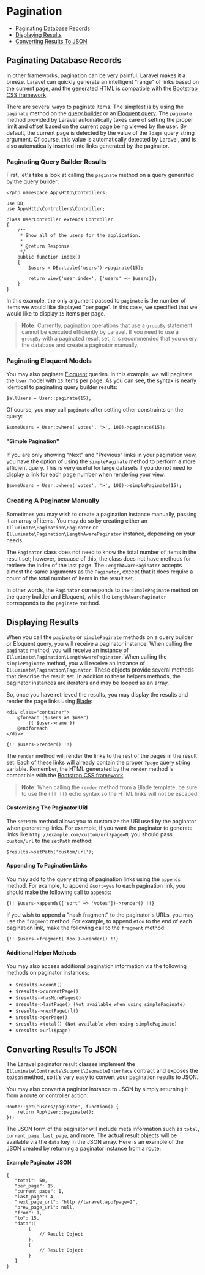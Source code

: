 # Pagination

- [Paginating Database Records](#paginating-database-records)
- [Displaying Results](#displaying-results)
- [Converting Results To JSON](#converting-results-to-json)

<a name="paginating-database-records"></a>
## Paginating Database Records

In other frameworks, pagination can be very painful. Laravel makes it a breeze. Laravel can quickly generate an intelligent "range" of links based on the current page, and the generated HTML is compatible with the [Bootstrap CSS framework](http://getbootstrap.com/).

There are several ways to paginate items. The simplest is by using the `paginate` method on the [query builder](/docs/{{version}}/queries) or an [Eloquent query](/docs/{{version}}/eloquent). The `paginate` method provided by Laravel automatically takes care of setting the proper limit and offset based on the current page being viewed by the user. By default, the current page is detected by the value of the `?page` query string argument. Of course, this value is automatically detected by Laravel, and is also automatically inserted into links generated by the paginator.

### Paginating Query Builder Results

First, let's take a look at calling the `paginate` method on a query generated by the query builder:

	<?php namespace App\Http\Controllers;

	use DB;
	use App\Http\Controllers\Controller;

	class UserController extends Controller
	{
		/**
		 * Show all of the users for the application.
		 *
		 * @return Response
		 */
		public function index()
		{
			$users = DB::table('users')->paginate(15);

			return view('user.index', ['users' => $users]);
		}
	}

In this example, the only argument passed to `paginate` is the number of items we would like displayed "per page". In this case, we specified that we would like to display `15` items per page.

> **Note:** Currently, pagination operations that use a `groupBy` statement cannot be executed efficiently by Laravel. If you need to use a `groupBy` with a paginated result set, it is recommended that you query the database and create a paginator manually.

### Paginating Eloquent Models

You may also paginate [Eloquent](/docs/{{version}}/eloquent) queries. In this example, we will paginate the `User` model with `15` items per page. As you can see, the syntax is nearly identical to paginating query builder results:

	$allUsers = User::paginate(15);

Of course, you may call `paginate` after setting other constraints on the query:

	$someUsers = User::where('votes', '>', 100)->paginate(15);

#### "Simple Pagination"

If you are only showing "Next" and "Previous" links in your pagination view, you have the option of using the `simplePaginate` method to perform a more efficient query. This is very useful for large datasets if you do not need to display a link for each page number when rendering your view:

	$someUsers = User::where('votes', '>', 100)->simplePaginate(15);

### Creating A Paginator Manually

Sometimes you may wish to create a pagination instance manually, passing it an array of items. You may do so by creating either an `Illuminate\Pagination\Paginator` or `Illuminate\Pagination\LengthAwarePaginator` instance, depending on your needs.

The `Paginator` class does not need to know the total number of items in the result set; however, because of this, the class does not have methods for retrieve the index of the last page. The `LengthAwarePaginator` accepts almost the same arguments as the `Paginator`, except that it does require a count of the total number of items in the result set.

In other words, the `Paginator` corresponds to the `simplePaginate` method on the query builder and Eloquent, while the `LengthAwarePaginator` corresponds to the `paginate` method.

<a name="displaying-results"></a>
## Displaying Results

When you call the `paginate` or `simplePaginate` methods on a query builder or Eloquent query, you will receive a paginator instance. When calling the `paginate` method, you will receive an instance of `Illuminate\Pagination\LengthAwarePaginator`. When calling the `simplePaginate` method, you will receive an instance of `Illuminate\Pagination\Paginator`. These objects provide several methods that describe the result set. In addition to these helpers methods, the paginator instances are iterators and may be looped as an array.

So, once you have retrieved the results, you may display the results and render the page links using [Blade](/docs/{{version}}/views):

	<div class="container">
		@foreach ($users as $user)
			{{ $user->name }}
		@endforeach
	</div>

	{!! $users->render() !!}

The `render` method will render the links to the rest of the pages in the result set. Each of these links will already contain the proper `?page` query string variable. Remember, the HTML generated by the `render` method is compatible with the [Bootstrap CSS framework](https://getbootstrap.com).

> **Note:** When calling the `render` method from a Blade template, be sure to use the `{!! !!}` echo syntax so the HTML links will not be escaped.

#### Customizing The Paginator URI

The `setPath` method allows you to customize the URI used by the paginator when generating links. For example, if you want the paginator to generate links like `http://example.com/custom/url?page=N`, you should pass `custom/url` to the `setPath` method:

	$results->setPath('custom/url');

#### Appending To Pagination Links

You may add to the query string of pagination links using the `appends` method. For example, to append `&sort=yes` to each pagination link, you should make the following call to `appends`:

	{!! $users->appends(['sort' => 'votes'])->render() !!}

If you wish to append a "hash fragment" to the paginator's URLs, you may use the `fragment` method. For example, to append `#foo` to the end of each pagination link, make the following call to the `fragment` method:

	{!! $users->fragment('foo')->render() !!}

#### Additional Helper Methods

You may also access additional pagination information via the following methods on paginator instances:

- `$results->count()`
- `$results->currentPage()`
- `$results->hasMorePages()`
- `$results->lastPage() (Not available when using simplePaginate)`
- `$results->nextPageUrl()`
- `$results->perPage()`
- `$results->total() (Not available when using simplePaginate)`
- `$results->url($page)`

<a name="converting-results-to-json"></a>
## Converting Results To JSON

The Laravel paginator result classes implement the `Illuminate\Contracts\Support\JsonableInterface` contract and exposes the `toJson` method, so it's very easy to convert your pagination results to JSON.

You may also convert a pagintor instance to JSON by simply returning it from a route or controller action:

	Route::get('users/paginate', function() {
		return App\User::paginate();
	});

The JSON form of the paginator will include meta information such as `total`, `current_page`, `last_page`, and more. The actual result objects will be available via the `data` key in the JSON array. Here is an example of the JSON created by returning a paginator instance from a route:

#### Example Paginator JSON

	{
	   "total": 50,
	   "per_page": 15,
	   "current_page": 1,
	   "last_page": 4,
	   "next_page_url": "http://laravel.app?page=2",
	   "prev_page_url": null,
	   "from": 1,
	   "to": 15,
	   "data":[
			{
				// Result Object
			},
			{
				// Result Object
			}
	   ]
	}
